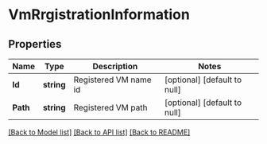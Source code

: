 # VmRrgistrationInformation

## Properties
Name | Type | Description | Notes
------------ | ------------- | ------------- | -------------
**Id** | **string** | Registered VM name id | [optional] [default to null]
**Path** | **string** | Registered VM path | [optional] [default to null]

[[Back to Model list]](../README.md#documentation-for-models) [[Back to API list]](../README.md#documentation-for-api-endpoints) [[Back to README]](../README.md)


